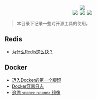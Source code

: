 <div align="center"><img src="https://ossweb-img.qq.com/images/lol/web201310/skin/big92016.jpg"/></div>

<div align="center"><img src="https://img.shields.io/badge/WeChat-yamolv-green.svg?logo=Wechat"/>&ensp;<img src="https://img.shields.io/badge/%E7%BD%97%E6%B4%8B%E6%BC%BE-yamolv%40qq.com-red.svg?logo=Tencent%20QQ"/>&ensp;<img src="https://img.shields.io/badge/project-prictice-yellow.svg"/></div>

> 本目录下记录一些对开源工具的使用。


## Redis
- [为什么Redis这么快？](https://github.com/2yLoo/broken-sowrd/blob/master/open-sources/Redis/WhyRedisFast.md)

## Docker
- [迈入Docker的第一个脚印](https://github.com/2yLoo/broken-sowrd/blob/master/open-sources/docker/FirstInDocker.md)
- [Docker容器日志](https://github.com/2yLoo/broken-sowrd/blob/master/open-sources/docker/DockerContainerLog.md)
- [追溯 `<none>:<none>` 镜像](https://github.com/2yLoo/broken-sowrd/blob/master/open-sources/docker/DockerNoneTagImage.md)
